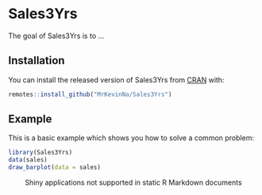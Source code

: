 
<!-- README.md is generated from README.Rmd. Please edit that file -->

# Sales3Yrs

<!-- badges: start -->

<!-- badges: end -->

The goal of Sales3Yrs is to …

## Installation

You can install the released version of Sales3Yrs from
[CRAN](https://CRAN.R-project.org) with:

``` r
remotes::install_github("MrKevinNa/Sales3Yrs")
```

## Example

This is a basic example which shows you how to solve a common problem:

``` r
library(Sales3Yrs)
data(sales)
draw_barplot(data = sales)
```

<!--html_preserve-->

<div class="muted well" style="width: 100% ; height: 400px ; text-align: center; box-sizing: border-box; -moz-box-sizing: border-box; -webkit-box-sizing: border-box;">

Shiny applications not supported in static R Markdown documents

</div>

<!--/html_preserve-->
